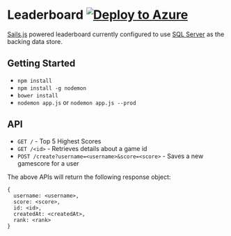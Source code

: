 
# Leaderboard [![Deploy to Azure](http://azuredeploy.net/deploybutton.svg)](https://azuredeploy.net/)

[Sails.js](http://sailsjs.org/) powered leaderboard currently configured to use [SQL Server](https://github.com/jpoon/leaderboard/blob/master/config/connections.js) as the backing data store. 

## Getting Started

* `npm install`
* `npm install -g nodemon` 
* `bower install`
* `nodemon app.js` or `nodemon app.js --prod`

## API

* `GET /` - Top 5 Highest Scores
* `GET /<id>` - Retrieves details about a game id
* `POST /create?username=<username>&score=<score>` - Saves a new gamescore for a user

The above APIs will return the following response object:

```
{
  username: <username>,
  score: <score>,
  id: <id>,
  createdAt: <createdAt>,
  rank: <rank>
}
```
